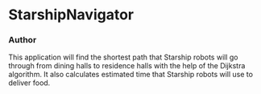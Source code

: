 # StarshipNavigator
### Author

This application will find the shortest path that Starship robots will go through from dining halls to residence halls with the help of the Dijkstra algorithm. It also calculates estimated time that Starship robots will use to deliver food. 
